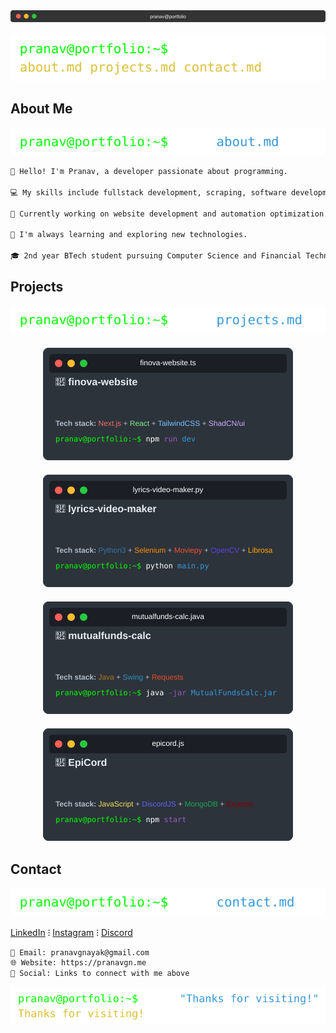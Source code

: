 <div align="center">
  <img src="terminal_header.svg" alt="Terminal Header" width="1000">
</div>

<br>

<div align="left">
  <img src="commands/ls.svg" alt="Command: ls">
</div>

## About Me

<div align="left">
  <img src="commands/cat_about.svg" alt="Command: cat about.md">
</div>

```txt
👋 Hello! I'm Pranav, a developer passionate about programming.

💻 My skills include fullstack development, scraping, software development and automation.

🚀 Currently working on website development and automation optimization.

🌱 I'm always learning and exploring new technologies.

🎓 2nd year BTech student pursuing Computer Science and Financial Technology @ Manipal Institute of Technology, and Integrated MTech in entrepreneurship.
```

## Projects

<div align="left">
  <img src="commands/cat_projects.svg" alt="Command: cat projects.md">
</div>

<div align="left" style="display: flex; flex-wrap: wrap; justify-content: center; gap: 20px; margin: 20px 0;">
  <a href="https://github.com/Finova-MIT/finova-website" target="_blank" style="text-decoration: none;">
    <img src="projects/finova-website.svg" alt="Finova Website Project" width="400">
  </a>
  
  <a href="https://github.com/pranavgnn/lyrics-video-maker" target="_blank" style="text-decoration: none;">
    <img src="projects/lyrics-video-maker.svg" alt="Lyrics Video Maker Project" width="400">
  </a>
  
  <a href="https://github.com/pranavgnn/mutualfunds-calc" target="_blank" style="text-decoration: none;">
    <img src="projects/mutualfunds-calc.svg" alt="Mutual Funds Calculator Project" width="400">
  </a>

  <a href="https://github.com/pranavgnn/epicbot-js" target="_blank" style="text-decoration: none;">
    <img src="projects/epicord.svg" alt="EpiCord Discord Bot Project" width="400">
  </a>
</div>

## Contact

<div align="left">
  <img src="commands/cat_contact.svg" alt="Command: cat contact.md">
</div>


[LinkedIn](https://www.linkedin.com/in/pranav-g-nayak-a68101146) ⁝ [Instagram](https://www.instagram.com/pranav.idk) ⁝ [Discord](https://discord.com/users/vex.what)

```txt
📧 Email: pranavgnayak@gmail.com
🌐 Website: https://pranavgn.me
📱 Social: Links to connect with me above
```

<div align="left">
  <img src="commands/echo_thanks.svg" alt="Command: echo thanks">
</div>